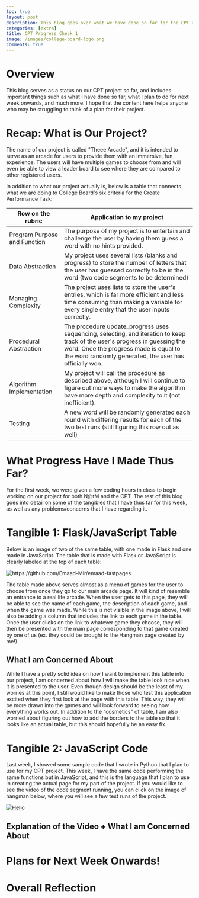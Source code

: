 ```yaml
---
toc: true
layout: post
description: This blog goes over what we have done so far for the CPT as well as the plans for the future.
categories: [extra]
title: CPT Progress Check 1
image: /images/college-board-logo.png
comments: true
---
```


# Overview

This blog serves as a status on our CPT project so far, and includes important things such as what I have done so far, what I plan to do for next week onwards, and much more. I hope that the content here helps anyone who may be struggling to think of a plan for their project.

# Recap: What is Our Project?

The name of our project is called "Theee Arcade", and it is intended to serve as an arcade for users to provide them with an immersive, fun experience. The users will have multiple games to choose from and will even be able to view a leader board to see where they are compared to other registered users.

In addition to what our project actually is, below is a table that connects what we are doing to College Board's six criteria for the Create Performance Task: 

|Row on the rubric|Application to my project|
|-----------|-----------|
|Program Purpose and Function|The purpose of my project is to entertain and challenge the user by having them guess a word with no hints provided. |
|Data Abstraction|My project uses several lists (blanks and progress) to store the number of letters that the user has guessed correctly to be in the word (two code segments to be determined)|
|Managing Complexity|The project uses lists to store the user's entries, which is far more efficient and less time consuming than making a variable for every single entry that the user inputs correctly.|
|Procedural Abstraction|The procedure update_progress uses sequencing, selecting, and iteration to keep track of the user's progress in guessing the word. Once the progress made is equal to the word randomly generated, the user has officially won.|
|Algorithm Implementation|My project will call the procedure as described above, although I will continue to figure out more ways to make the algorithm have more depth and complexity to it (not inefficient).|
|Testing|A new word will be randomly generated each round with differing results for each of the two test runs (still figuring this row out as well)|

# What Progress Have I Made Thus Far?

For the first week, we were given a few coding hours in class to begin working on our project for both N@tM and the CPT. The rest of this blog goes into detail on some of the tangibles that I have thus far for this week, as well as any problems/concerns that I have regarding it.


# Tangible 1: Flask/JavaScript Table

Below is an image of two of the same table, with one made in Flask and one made in JavaScript. The table that is made with Flask or JavaScript is clearly labeled at the top of each table:

![]({{site.baseurl}}/images/tangible1.png "https://github.com/Emaad-Mir/emaad-fastpages")

The table made above serves almost as a menu of games for the user to choose from once they go to our main arcade page. It will kind of resemble an entrance to a real life arcade. When the user gets to this page, they will be able to see the name of each game, the description of each game, and when the game was made. While this is not visible in the image above, I will also be adding a column that includes the link to each game in the table. Once the user clicks on the link to whatever game they choose, they will then be presented with the main page corresponding to that game created by one of us (ex. they could be brought to the Hangman page created by me!).

## What I am Concerned About

While I have a pretty solid idea on how I want to implement this table into our project, I am concerned about how I will make the table look nice when it is presented to the user. Even though design should be the least of my worries at this point, I still would like to make those who test this application excited when they first look at the page with this table. This way, they will be more drawn into the games and will look forward to seeing how everything works out. In addition to the "cosmetics" of table, I am also worried about figuring out how to add the borders to the table so that it looks like an actual table, but this should hopefully be an easy fix. 

# Tangible 2: JavaScript Code

Last week, I showed some sample code that I wrote in Python that I plan to use for my CPT project. This week, I have the same code performing the same functions but in JavaScript, and this is the language that I plan to use in creating the actual page for my part of the project. If you would like to see the video of the code segment running, you can click on the image of hangman below, where you will see a few test runs of the project. 

[![Hello]({https://play-lh.googleusercontent.com/Eg8Swxv4VMMs-l8r0yzCDVX-Mr6RZiztBFieLfdjH9c5Apn4BoOJT4sMC5Vx5gNnfg})]({https://drive.google.com/file/d/1lxaW3cCAld2-wcPo07lnv2GLGWBtOooW/view?usp=sharing} "Link Title")


## Explanation of the Video + What I am Concerned About

# Plans for Next Week Onwards!



# Overall Reflection